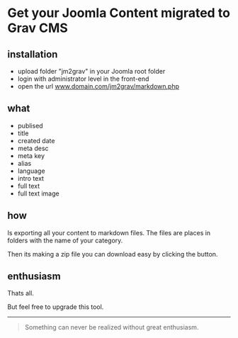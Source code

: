 # Get your Joomla Content migrated to Grav CMS

## installation

- upload folder "jm2grav" in your Joomla root folder
- login with administrator level in the front-end
- open the url www.domain.com/jm2grav/markdown.php

## what

- publised
- title
- created date
- meta desc
- meta key
- alias
- language
- intro text
- full text
- full text image

## how

Is exporting all your content to markdown files. The files are places in folders with the name of your category.

Then its making a zip file you can download easy by clicking the button.

## enthusiasm

Thats all.

But feel free to upgrade this tool.



---

>Something can never be realized without great enthusiasm.




